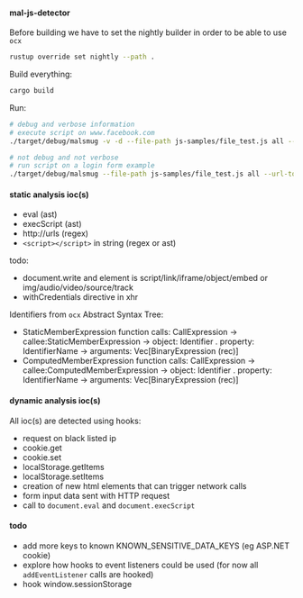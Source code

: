 #### mal-js-detector

Before building we have to set the nightly builder in order to be able to use `ocx`
```bash
rustup override set nightly --path .
```

Build everything:
```bash
cargo build
```

Run:
```bash
# debug and verbose information
# execute script on www.facebook.com
./target/debug/malsmug -v -d --file-path js-samples/file_test.js all --url-to-visit https://www.facebook.com

# not debug and not verbose
# run script on a login form example
./target/debug/malsmug --file-path js-samples/file_test.js all --url-to-visit https://www.facebook.com
```

#### static analysis ioc(s)

- eval (ast)
- execScript (ast)
- http://urls (regex)
- `<script></script>` in string (regex or ast)

todo:
- document.write and element is script/link/iframe/object/embed or img/audio/video/source/track
- withCredentials directive in xhr

Identifiers from `ocx` Abstract Syntax Tree:
- StaticMemberExpression function calls: CallExpression -> callee:StaticMemberExpression -> object: Identifier . property: IdentifierName -> arguments: Vec[BinaryExpression (rec)]
- ComputedMemberExpression function calls:  CallExpression -> callee:ComputedMemberExpression -> object: Identifier . property: IdentifierName -> arguments: Vec[BinaryExpression (rec)]

#### dynamic analysis ioc(s)
All ioc(s) are detected using hooks:

- request on black listed ip
- cookie.get
- cookie.set
- localStorage.getItems
- localStorage.setItems
- creation of new html elements that can trigger network calls
- form input data sent with HTTP request
- call to `document.eval` and `document.execScript`

#### todo
- add more keys to known KNOWN_SENSITIVE_DATA_KEYS (eg ASP.NET cookie)
- explore how hooks to event listeners could be used (for now all `addEventListener` calls are hooked)
- hook window.sessionStorage